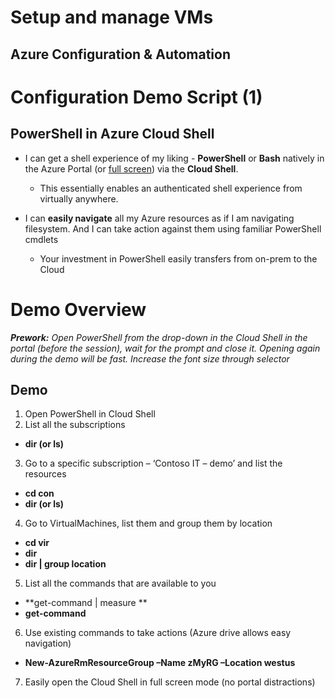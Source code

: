 <!--slide6-->
# Setup and manage VMs
## Azure Configuration & Automation



<!--slide7-->
# Configuration Demo Script (1)
## PowerShell in Azure Cloud Shell

* I can get a shell experience of my liking - **PowerShell** or **Bash** natively in the Azure Portal (or [full screen](https://shell.azure.com)) via the **Cloud Shell**. 
    * This essentially enables an authenticated shell experience from virtually anywhere.
  
* I can **easily navigate** all my Azure resources as if I am navigating filesystem. And I can take action against them using familiar PowerShell cmdlets
    * Your investment in PowerShell easily transfers from on-prem to the Cloud

<!--slide8-->
# Demo Overview
 ***Prework:*** *Open PowerShell from the drop-down in the Cloud Shell in the portal (before the session), wait for the prompt and close it. Opening again during the demo will be fast. Increase the font size through selector*
## Demo
1. Open PowerShell in Cloud Shell
2. List all the subscriptions
* **dir (or ls)**
3. Go to a specific subscription – ‘Contoso IT – demo’ and list the resources
* **cd con<tab>**
* **dir (or ls)** 
4. Go to VirtualMachines, list them and group them by location
* **cd vir<tab>** 
* **dir**
* **dir | group location**
5. List all the commands that are available to you
* **get-command | measure **
* **get-command**
6. Use existing commands to take actions (Azure drive allows easy navigation)
* **New-AzureRmResourceGroup –Name zMyRG –Location westus**
7. Easily open the Cloud Shell in full screen mode (no portal distractions)

